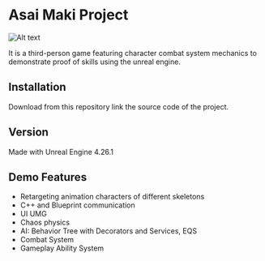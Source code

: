 # Asai Maki Project

![Alt text](https://drive.google.com/file/d/1NqHCfcaLeNhMSdncTRHBbCm6HSZAHgGQ/view?usp=sharing)

It is a third-person game featuring character combat system mechanics to demonstrate proof of skills using the unreal engine.

## Installation

Download from this repository link the source code of the project.

## Version

Made with Unreal Engine 4.26.1

## Demo Features

- Retargeting animation characters of different skeletons
- C++ and Blueprint communication
- UI UMG
- Chaos physics
- AI: Behavior Tree with Decorators and Services, EQS
- Combat System
- Gameplay Ability System
